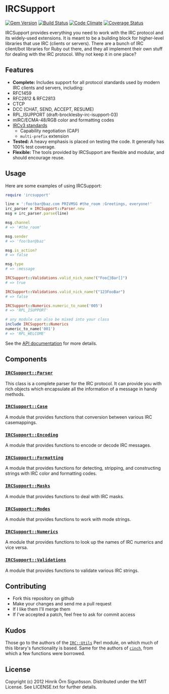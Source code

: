 IRCSupport
==========

[![Gem Version](https://badge.fury.io/rb/ircsupport.png)](http://badge.fury.io/rb/ircsupport)
[![Build Status](https://secure.travis-ci.org/hinrik/ircsupport.png?branch=master)](http://travis-ci.org/hinrik/ircsupport)
[![Code Climate](https://codeclimate.com/github/hinrik/ircsupport.png)](https://codeclimate.com/github/hinrik/ircsupport)
[![Coverage Status](https://coveralls.io/repos/hinrik/ircsupport/badge.png?branch=master)](https://coveralls.io/r/hinrik/ircsupport)

IRCSupport provides everything you need to work with the IRC protocol and its
widely-used extensions. It is meant to be a building block for higher-level
libraries that use IRC (clients or servers). There are a bunch of IRC
client/bot libraries for Ruby out there, and they all implement their own
stuff for dealing with the IRC protocol. Why not keep it in one place?

Features
--------

* __Complete:__ Includes support for all protocol standards used by modern
  IRC clients and servers, including:
 * RFC1459
 * RFC2812 & RFC2813
 * CTCP
 * DCC (CHAT, SEND, ACCEPT, RESUME)
 * RPL\_ISUPPORT (draft-brocklesby-irc-isupport-03)
 * mIRC/ECMA-48/RGB color and formatting codes
 * [IRCv3 standards](http://ircv3.org/)
   * Capability negotiation (CAP)
   * `multi-prefix` extension
* __Tested:__ A heavy emphasis is placed on testing the code. It generally
  has 100% test coverage.
* __Flexible:__ The tools provided by IRCSupport are flexible and modular,
  and should encourage reuse.

Usage
-----

Here are some examples of using IRCSupport:

```ruby
require 'ircsupport'

line = ':foo!bar@baz.com PRIVMSG #the_room :Greetings, everyone!'
irc_parser = IRCSupport::Parser.new
msg = irc_parser.parse(line)

msg.channel
# => '#the_room'

msg.sender
# => 'foo!bar@baz'

msg.is_action?
# => false

msg.type
# => :message

IRCSupport::Validations.valid_nick_name?("Foo{}Bar[]")
# => true

IRCSupport::Validations.valid_nick_name?("123FooBar")
# => false

IRCSupport::Numerics.numeric_to_name('005')
# => 'RPL_ISUPPORT'

# any module can also be mixed into your class
include IRCSupport::Numerics
numeric_to_name('001')
# => 'RPL_WELCOME'
```

See the [API documentation](http://rubydoc.info/github/hinrik/ircsupport) for
more details.

Components
----------

### [`IRCSupport::Parser`](http://rubydoc.info/gems/ircsupport/IRCSupport/Parser)

This class is a complete parser for the IRC protocol. It can provide you with
rich objects which encapsulate all the information of a message in handy
methods.

### [`IRCSupport::Case`](http://rubydoc.info/gems/ircsupport/IRCSupport/Case)

A module that provides functions that conversion between various IRC
casemappings.

### [`IRCSupport::Encoding`](http://rubydoc.info/gems/ircsupport/IRCSupport/Encoding)

A module that provides functions to encode or decode IRC messages.

### [`IRCSupport::Formatting`](http://rubydoc.info/gems/ircsupport/IRCSupport/Formatting)

A module that provides functions for detecting, stripping, and constructing
strings with IRC color and formatting codes.

### [`IRCSupport::Masks`](http://rubydoc.info/gems/ircsupport/IRCSupport/Masks)

A module that provides functions to deal with IRC masks.

### [`IRCSupport::Modes`](http://rubydoc.info/gems/ircsupport/IRCSupport/Modes)

A module that provides functions to work with mode strings.

### [`IRCSupport::Numerics`](http://rubydoc.info/gems/ircsupport/IRCSupport/Numerics)

A module that provides functions to look up the names of IRC numerics and
vice versa.

### [`IRCSupport::Validations`](http://rubydoc.info/gems/ircsupport/IRCSupport/Validations)

A module that provides functions to validate various IRC strings.

Contributing
------------

* Fork this repository on github
* Make your changes and send me a pull request
* If I like them I'll merge them
* If I've accepted a patch, feel free to ask for commit access

Kudos
-----
Those go to the authors of the [`IRC::Utils`](https://metacpan.org/module/IRC::Utils)
Perl module, on which much of this library's functionality is based. Same for
the authors of [`cinch`](https://github.com/cinchrb/cinch), from which a few
functions were borrowed.

License
-------

Copyright (c) 2012 Hinrik Örn Sigurðsson. Distributed under the MIT License.
See LICENSE.txt for further details.

